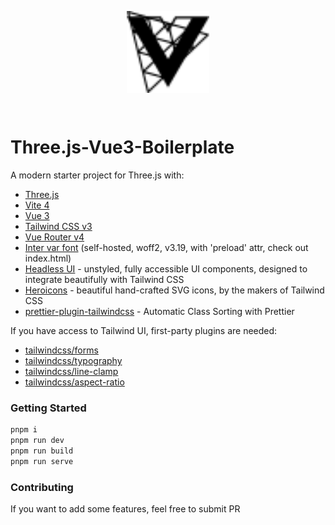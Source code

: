 <p align="center">
  <a href="https://yorickshan.github.io/Three.js-Vue3-Boilerplate/" target="_blank" rel="noopener noreferrer">
      <img src="https://raw.githubusercontent.com/yorickshan/Three.js-Vue3-Boilerplate/main/src/assets/threevue.svg?token=GHSAT0AAAAAAB236UKWJ6KUGT23645WGRDGY6V3YWQ" width = "26%" alt="three-vue" align=center />
  </a>
</p>
<br />

# Three.js-Vue3-Boilerplate

A modern starter project for Three.js with:

- [Three.js](https://threejs.org/)
- [Vite 4](https://vitejs.dev/guide/)
- [Vue 3](https://vuejs.org/guide/introduction.html)
- [Tailwind CSS v3](https://tailwindcss.com/docs/configuration)
- [Vue Router v4](https://router.vuejs.org/)
- [Inter var font](https://github.com/rsms/inter) (self-hosted, woff2, v3.19, with 'preload' attr, check out index.html)
- [Headless UI](https://headlessui.dev/vue/menu) - unstyled, fully accessible UI components, designed to integrate beautifully with Tailwind CSS
- [Heroicons](https://github.com/tailwindlabs/heroicons#vue) - beautiful hand-crafted SVG icons,
  by the makers of Tailwind CSS
- [prettier-plugin-tailwindcss](https://tailwindcss.com/blog/automatic-class-sorting-with-prettier) - Automatic Class Sorting with Prettier

If you have access to Tailwind UI, first-party plugins are needed:

- [tailwindcss/forms](https://github.com/tailwindlabs/tailwindcss-forms)
- [tailwindcss/typography](https://tailwindcss.com/docs/typography-plugin)
- [tailwindcss/line-clamp](https://github.com/tailwindlabs/tailwindcss-line-clamp)
- [tailwindcss/aspect-ratio](https://github.com/tailwindlabs/tailwindcss-aspect-ratio)

### Getting Started

```sh
pnpm i
pnpm run dev
pnpm run build
pnpm run serve
```

### Contributing

If you want to add some features, feel free to submit PR
